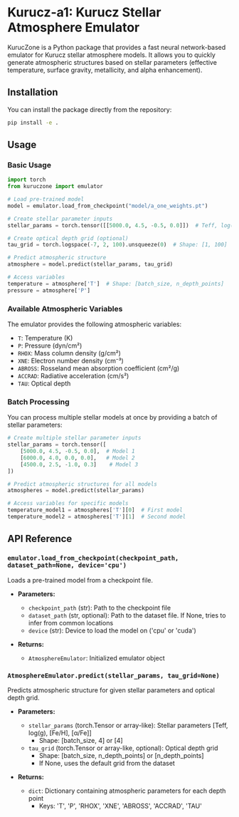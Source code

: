 # Kurucz-a1: Kurucz Stellar Atmosphere Emulator

KurucZone is a Python package that provides a fast neural network-based emulator for Kurucz stellar atmosphere models. It allows you to quickly generate atmospheric structures based on stellar parameters (effective temperature, surface gravity, metallicity, and alpha enhancement).

## Installation

You can install the package directly from the repository:

```bash
pip install -e .
```

## Usage

### Basic Usage

```python
import torch
from kuruczone import emulator

# Load pre-trained model
model = emulator.load_from_checkpoint("model/a_one_weights.pt")

# Create stellar parameter inputs
stellar_params = torch.tensor([[5000.0, 4.5, -0.5, 0.0]])  # Teff, log(g), [Fe/H], [α/Fe]

# Create optical depth grid (optional)
tau_grid = torch.logspace(-7, 2, 100).unsqueeze(0)  # Shape: [1, 100]

# Predict atmospheric structure
atmosphere = model.predict(stellar_params, tau_grid)

# Access variables
temperature = atmosphere['T']  # Shape: [batch_size, n_depth_points]
pressure = atmosphere['P']
```

### Available Atmospheric Variables

The emulator provides the following atmospheric variables:

- `T`: Temperature (K)
- `P`: Pressure (dyn/cm²)
- `RHOX`: Mass column density (g/cm²)
- `XNE`: Electron number density (cm⁻³)
- `ABROSS`: Rosseland mean absorption coefficient (cm²/g)
- `ACCRAD`: Radiative acceleration (cm/s²)
- `TAU`: Optical depth

### Batch Processing

You can process multiple stellar models at once by providing a batch of stellar parameters:

```python
# Create multiple stellar parameter inputs
stellar_params = torch.tensor([
    [5000.0, 4.5, -0.5, 0.0],  # Model 1
    [6000.0, 4.0, 0.0, 0.0],   # Model 2
    [4500.0, 2.5, -1.0, 0.3]    # Model 3
])

# Predict atmospheric structures for all models
atmospheres = model.predict(stellar_params)

# Access variables for specific models
temperature_model1 = atmospheres['T'][0]  # First model
temperature_model2 = atmospheres['T'][1]  # Second model
```

## API Reference

### `emulator.load_from_checkpoint(checkpoint_path, dataset_path=None, device='cpu')`

Loads a pre-trained model from a checkpoint file.

- **Parameters:**

  - `checkpoint_path` (str): Path to the checkpoint file
  - `dataset_path` (str, optional): Path to the dataset file. If None, tries to infer from common locations
  - `device` (str): Device to load the model on ('cpu' or 'cuda')
- **Returns:**

  - `AtmosphereEmulator`: Initialized emulator object

### `AtmosphereEmulator.predict(stellar_params, tau_grid=None)`

Predicts atmospheric structure for given stellar parameters and optical depth grid.

- **Parameters:**

  - `stellar_params` (torch.Tensor or array-like): Stellar parameters [Teff, log(g), [Fe/H], [α/Fe]]
    - Shape: [batch_size, 4] or [4]
  - `tau_grid` (torch.Tensor or array-like, optional): Optical depth grid
    - Shape: [batch_size, n_depth_points] or [n_depth_points]
    - If None, uses the default grid from the dataset
- **Returns:**

  - `dict`: Dictionary containing atmospheric parameters for each depth point
    - Keys: 'T', 'P', 'RHOX', 'XNE', 'ABROSS', 'ACCRAD', 'TAU'
